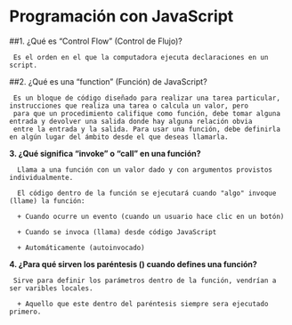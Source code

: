 # Programación con JavaScript

##1. ¿Qué es “Control Flow” (Control de Flujo)?

     
     Es el orden en el que la computadora ejecuta declaraciones en un script.
     
##2. ¿Qué es una “function” (Función) de JavaScript?

     Es un bloque de código diseñado para realizar una tarea particular, instrucciones que realiza una tarea o calcula un valor, pero 
     para que un procedimiento califique como función, debe tomar alguna entrada y devolver una salida donde hay alguna relación obvia 
     entre la entrada y la salida. Para usar una función, debe definirla en algún lugar del ámbito desde el que deseas llamarla.
     
  **3. ¿Qué significa “invoke” o “call” en una función?**

      Llama a una función con un valor dado y con argumentos provistos individualmente.

      El código dentro de la función se ejecutará cuando "algo" invoque (llame) la función:

      + Cuando ocurre un evento (cuando un usuario hace clic en un botón)

      + Cuando se invoca (llama) desde código JavaScript

      + Automáticamente (autoinvocado)

  **4. ¿Para qué sirven los paréntesis () cuando defines una función?**

     Sirve para definir los parámetros dentro de la función, vendrían a ser varibles locales.
     
      + Aquello que este dentro del paréntesis siempre sera ejecutado primero.


